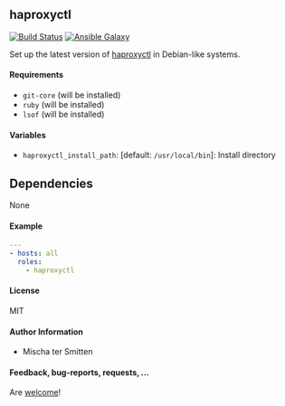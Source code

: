 ## haproxyctl

[![Build Status](https://travis-ci.org/Oefenweb/ansible-haproxyctl.svg?branch=master)](https://travis-ci.org/Oefenweb/ansible-haproxyctl) [![Ansible Galaxy](http://img.shields.io/badge/ansible--galaxy-haproxyctl-blue.svg)](https://galaxy.ansible.com/list#/roles/6249)

Set up the latest version of [haproxyctl](https://github.com/flores/haproxyctl) in Debian-like systems.

#### Requirements

* `git-core` (will be installed)
* `ruby` (will be installed)
* `lsof` (will be installed)

#### Variables

* `haproxyctl_install_path`: [default: `/usr/local/bin`]: Install directory

## Dependencies

None

#### Example

```yaml
---
- hosts: all
  roles:
    - haproxyctl
```

#### License

MIT

#### Author Information

* Mischa ter Smitten

#### Feedback, bug-reports, requests, ...

Are [welcome](https://github.com/Oefenweb/ansible-haproxyctl/issues)!
